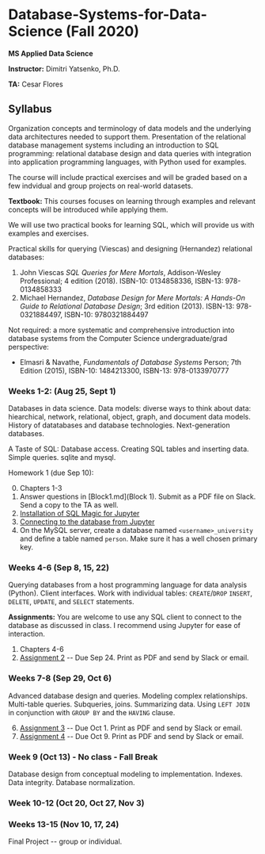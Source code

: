 # Database-Systems-for-Data-Science (Fall 2020)
**MS Applied Data Science**

**Instructor:** Dimitri Yatsenko, Ph.D.

**TA:** Cesar Flores

## Syllabus

Organization concepts and terminology of data models and the underlying data architectures needed to support them. 
Presentation of the relational database management systems including an introduction to SQL programming: relational database design and data queries with integration into application programming languages, with Python used for examples. 

The course will include practical exercises and will be graded based on a few indvidual and group projects on real-world datasets.


**Textbook:** 
This courses focuses on learning through examples and relevant concepts will be introduced while applying them. 

We will use two practical books for learning SQL, which will provide us with examples and exercises.

Practical skills for querying (Viescas) and designing (Hernandez) relational databases: 

1. John Viescas *SQL Queries for Mere Mortals*, Addison-Wesley Professional; 4 edition (2018). ISBN-10: 0134858336, ISBN-13: 978-0134858333
2. Michael Hernandez, *Database Design for Mere Mortals: A Hands-On Guide to Relational Database Design*; 3rd edition (2013). ISBN-13: 978-0321884497, ISBN-10: 9780321884497

Not required: a more systematic and comprehensive introduction into database systems from the Computer Science undergraduate/grad perspective: 
*   Elmasri & Navathe, *Fundamentals of Database Systems* Person; 7th Edition (2015), ISBN-10: 1484213300, ISBN-13: 978-0133970777



### Weeks 1-2: (Aug 25, Sept 1)
Databases in data science. Data models: diverse ways to think about data: hiearchical, network, relational, object, graph, and document data models.
History of datatabases and database technologies. Next-generation databases.

A Taste of SQL: Database access. Creating SQL tables and inserting data. Simple queries. sqlite and mysql.

Homework 1 (due Sep 10): 

0. Chapters 1-3
1. Answer questions in [Block1.md](Block 1). Submit as a PDF file on Slack. Send a copy to the TA as well. 
1. [Installation of SQL Magic for Jupyter](https://nbviewer.jupyter.org/github/msds-5315/Database-Systems-for-Data-Science/blob/master/notebooks/Install-SQL-Magic.ipynb)
2. [Connecting to the database from Jupyter](https://nbviewer.jupyter.org/github/msds-5315/Database-Systems-for-Data-Science/blob/master/notebooks/Connect-SQL.ipynb)
2. On the MySQL server, create a database named `<username>_university` and define a table named `person`. Make sure it has a well chosen primary key. 


### Weeks 4-6 (Sep 8, 15, 22)
Querying databases from a host programming language for data analysis (Python).
Client interfaces.  Work with individual tables: `CREATE`/`DROP` `INSERT`, `DELETE`, `UPDATE`, and `SELECT` statements.

**Assignments:**
You are welcome to use any SQL client to connect to the database as discussed in class. I recommend using Jupyter for ease of interaction.

1. Chapters 4-6
5. [Assignment 2](notebooks/Assign-02.ipynb) -- Due Sep 24.  Print as PDF and send by Slack or email.

### Weeks 7-8 (Sep 29, Oct 6)
Advanced database design and queries. Modeling complex relationships. Multi-table queries.
Subqueries, joins. 
Summarizing data. Using `LEFT JOIN` in conjunction  with `GROUP BY` and  the `HAVING` clause.

6. [Assignment 3](notebooks/Assign-03.ipynb) -- Due Oct 1.  Print as PDF and send by Slack or email.
6. [Assignment 4](notebooks/Assign-04.ipynb) -- Due Oct 9.  Print as PDF and send by Slack or email.

### Week 9 (Oct 13) - No class - Fall Break
Database design from conceptual modeling to implementation.
Indexes. 
Data integrity. Database normalization.

### Week 10-12 (Oct 20, Oct 27, Nov 3) 

### Weeks 13-15 (Nov 10, 17, 24)
Final Project -- group or individual.



